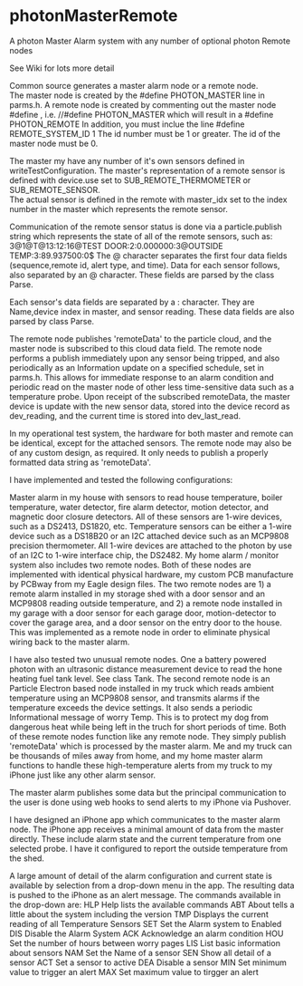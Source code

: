 # photonMasterRemote
A photon Master Alarm system with any number of optional photon Remote nodes

See Wiki for lots more detail

Common source generates a master alarm node or a remote node.  
The master node is created by the #define PHOTON_MASTER line in parms.h.
A remote node is created by commenting out the master node #define , i.e. 
//#define PHOTON_MASTER which will result in a #define PHOTON_REMOTE
In addition, you must inclue the line #define REMOTE_SYSTEM_ID 1
The id number must be 1 or greater.  The id of the master node must be 0.

The master my have any number of it's own sensors defined in writeTestConfiguration.
The master's representation of a remote sensor is defined with device.use set to
SUB_REMOTE_THERMOMETER or SUB_REMOTE_SENSOR.  
The actual sensor is defined in the remote with master_idx set to the index number 
in the master which represents the remote sensor.

Communication of the remote sensor status is done via a particle.publish string which represents
the state of all of the remote sensors, such as:
3@1@T@13:12:16@TEST DOOR:2:0.000000:3@OUTSIDE TEMP:3:89.937500:0$
The @ character separates the first four data fields (sequence,remote id, alert type, and time).
Data for each sensor follows, also separated by an @ character.
These fields are parsed by the class Parse.

Each sensor's data fields are separated by a : character.  They are Name,device index in master,
and sensor reading.  These data fields are also parsed by class Parse.

The remote node publishes 'remoteData' to the particle cloud, and the master node is subscribed
to this cloud data field.  The remote node performs a publish immediately upon any sensor being
tripped, and also periodically as an Information update on a specified schedule, set in
parms.h.  This allows for immediate response to an alarm condition and periodic read on the
master node of other less time-sensitive data such as a temperature probe.  Upon receipt of the
subscribed remoteData, the master device is update with the new sensor data, stored into the
device record as dev_reading, and the current time is stored into dev_last_read.

In my operational test system, the hardware for both master and remote can be identical, except
for the attached sensors.  The remote node may also be of any custom design, as required.  It
only needs to publish a properly formatted data string as 'remoteData'.

I have implemented and tested the following configurations:

Master alarm in my house with sensors to read house temperature, boiler temperature, water detector,
fire alarm detector, motion detector, and magnetic door closure detectors.  All of these sensors
are 1-wire devices, such as a DS2413, DS1820, etc.  Temperature sensors can be either a 1-wire
device such as a DS18B20 or an I2C attached device such as an MCP9808 precision thermometer.
All 1-wire devices are attached to the photon by use of an I2C to 1-wire interface chip, the DS2482.
My home alarm / monitor system also includes two remote nodes.  Both of these nodes are implemented
with identical physical hardware, my custom PCB manufacture by PCBway from my Eagle design files.
The two remote nodes are 1) a remote alarm installed in my storage shed with a door sensor and an 
MCP9808 reading outside temperature, and 2) a remote node installed in my garage with a door sensor
for each garage door, motion-detector to cover the garage area, and a door sensor on the entry door
to the house.   This was implemented as a remote node in order to eliminate physical wiring back to
the master alarm.

I have also tested two unusual remote nodes.  One a battery powered photon with an ultrasonic distance
measurement device to read the hone heating fuel tank level.  See class Tank.
The second remote node is an Particle Electron based node installed in my truck which reads ambient 
temperature using an MCP9808 sensor, and transmits alarms if the temperature exceeds the device
settings.  It also sends a periodic Informational message of worry Temp.  This is to protect
my dog from dangerous heat while being left in the truch for short periods of time.  Both of these
remote nodes function like any remote node.  They simply publish 'remoteData' which is processed
by the master alarm.  Me and my truck can be thousands of miles away from home, and my home master
alarm functions to handle these high-temperature alerts from my truck to my iPhone just like any other
alarm sensor.

The master alarm publishes some data but the principal communication
to the user is done using web hooks to send alerts to my iPhone via Pushover.  

I have designed an iPhone app which communicates to the master alarm node.  The iPhone app receives a
minimal amount of data from the master directly.  These include alarm state and the current temperature
from one selected probe.  I have it configured to report the outside temperature from the shed.

A large amount of detail of the alarm configuration and current state is available by selection from
a drop-down menu in the app.  The resulting data is pushed to the iPhone as an alert message.
The commands available in the drop-down are:
HLP Help lists the available commands
ABT About tells a little about the system including the version
TMP Displays the current reading of all Temperature Sensors
SET Set the Alarm system to Enabled
DIS Disable the Alarm System
ACK Acknowledge an alarm condition
HOU Set the number of hours between worry pages
LIS List  basic information about sensors
NAM Set the Name of a sensor
SEN Show all detail of a sensor
ACT Set a sensor to active
DEA Disable a sensor
MIN Set minimum value to trigger an alert
MAX Set maximum value to tirgger an alert
